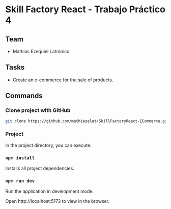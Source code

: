 # Skill Factory React - Trabajo Práctico 4

## Team
- Mathías Ezequiel Latrónico

## Tasks

- Create an e-commerce for the sale of products.

## Commands

### Clone project with GitHub

```sh
git clone https://github.com/mathiezelat/SkillFactoryReact-ECommerce.git
```

### Project

In the project directory, you can execute:
### `npm install`

Installs all project dependencies.

### `npm run dev`

Run the application in development mode.

Open http://localhost:5173 to view in the browser.
